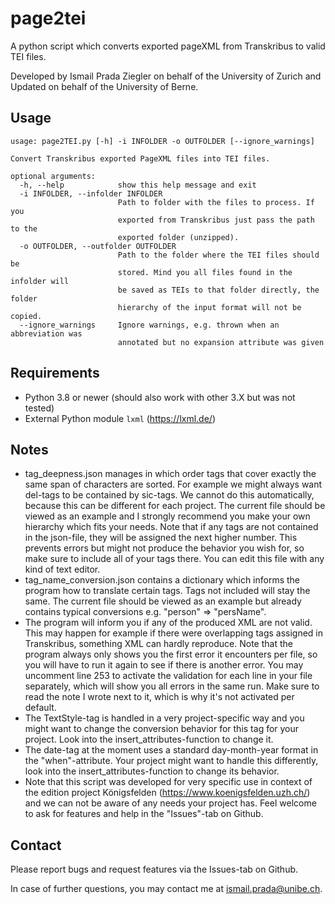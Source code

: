 # page2tei
A python script which converts exported pageXML from Transkribus to valid TEI files.

Developed by Ismail Prada Ziegler on behalf of the University of Zurich and Updated on behalf of the University of Berne.

## Usage

```
usage: page2TEI.py [-h] -i INFOLDER -o OUTFOLDER [--ignore_warnings]

Convert Transkribus exported PageXML files into TEI files.

optional arguments:
  -h, --help            show this help message and exit
  -i INFOLDER, --infolder INFOLDER
                        Path to folder with the files to process. If you
                        exported from Transkribus just pass the path to the
                        exported folder (unzipped).
  -o OUTFOLDER, --outfolder OUTFOLDER
                        Path to the folder where the TEI files should be
                        stored. Mind you all files found in the infolder will
                        be saved as TEIs to that folder directly, the folder
                        hierarchy of the input format will not be copied.
  --ignore_warnings     Ignore warnings, e.g. thrown when an abbreviation was
                        annotated but no expansion attribute was given
```

## Requirements
- Python 3.8 or newer (should also work with other 3.X but was not tested)
- External Python module `lxml` (https://lxml.de/)

## Notes
- tag_deepness.json manages in which order tags that cover exactly the same span of characters are sorted. For example we might always want del-tags to be contained by sic-tags. We cannot do this automatically, because this can be different for each project. The current file should be viewed as an example and I strongly recommend you make your own hierarchy which fits your needs. Note that if any tags are not contained in the json-file, they will be assigned the next higher number. This prevents errors but might not produce the behavior you wish for, so make sure to include all of your tags there. You can edit this file with any kind of text editor.
- tag_name_conversion.json contains a dictionary which informs the program how to translate certain tags. Tags not included will stay the same. The current file should be viewed as an example but already contains typical conversions e.g. "person" => "persName".
- The program will inform you if any of the produced XML are not valid. This may happen for example if there were overlapping tags assigned in Transkribus, something XML can hardly reproduce. Note that the program always only shows you the first error it encounters per file, so you will have to run it again to see if there is another error. You may uncomment line 253 to activate the validation for each line in your file separately, which will show you all errors in the same run. Make sure to read the note I wrote next to it, which is why it's not activated per default.
- The TextStyle-tag is handled in a very project-specific way and you might want to change the conversion behavior for this tag for your project. Look into the insert_attributes-function to change it. 
- The date-tag at the moment uses a standard day-month-year format in the "when"-attribute. Your project might want to handle this differently, look into the insert_attributes-function to change its behavior.
- Note that this script was developed for very specific use in context of the edition project Königsfelden (https://www.koenigsfelden.uzh.ch/) and we can not be aware of any needs your project has. Feel welcome to ask for features and help in the "Issues"-tab on Github.

## Contact
Please report bugs and request features via the Issues-tab on Github.

In case of further questions, you may contact me at ismail.prada@unibe.ch.
